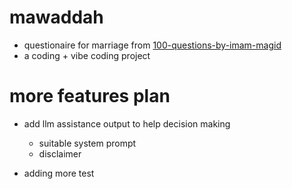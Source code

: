 # mawaddah

- questionaire for marriage from [100-questions-by-imam-magid](https://www.rahmaa.org/resources/100-questions-by-imam-magid/)
- a coding + vibe coding project

# more features plan


- add llm assistance output to help decision making
    - suitable system prompt
    - disclaimer

- adding more test 
